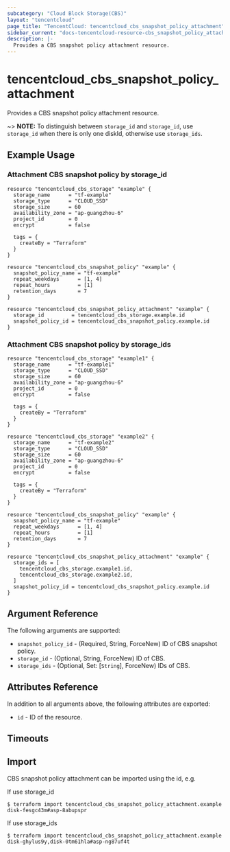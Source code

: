 ```yaml
---
subcategory: "Cloud Block Storage(CBS)"
layout: "tencentcloud"
page_title: "TencentCloud: tencentcloud_cbs_snapshot_policy_attachment"
sidebar_current: "docs-tencentcloud-resource-cbs_snapshot_policy_attachment"
description: |-
  Provides a CBS snapshot policy attachment resource.
---
```


# tencentcloud_cbs_snapshot_policy_attachment

Provides a CBS snapshot policy attachment resource.

~> **NOTE:** To distinguish between `storage_id` and `storage_id`, use `storage_id` when there is only one diskId, otherwise use `storage_ids`.

## Example Usage

### Attachment CBS snapshot policy by storage_id

```hcl
resource "tencentcloud_cbs_storage" "example" {
  storage_name      = "tf-example"
  storage_type      = "CLOUD_SSD"
  storage_size      = 60
  availability_zone = "ap-guangzhou-6"
  project_id        = 0
  encrypt           = false

  tags = {
    createBy = "Terraform"
  }
}

resource "tencentcloud_cbs_snapshot_policy" "example" {
  snapshot_policy_name = "tf-example"
  repeat_weekdays      = [1, 4]
  repeat_hours         = [1]
  retention_days       = 7
}

resource "tencentcloud_cbs_snapshot_policy_attachment" "example" {
  storage_id         = tencentcloud_cbs_storage.example.id
  snapshot_policy_id = tencentcloud_cbs_snapshot_policy.example.id
}
```

### Attachment CBS snapshot policy by storage_ids

```hcl
resource "tencentcloud_cbs_storage" "example1" {
  storage_name      = "tf-example1"
  storage_type      = "CLOUD_SSD"
  storage_size      = 60
  availability_zone = "ap-guangzhou-6"
  project_id        = 0
  encrypt           = false

  tags = {
    createBy = "Terraform"
  }
}

resource "tencentcloud_cbs_storage" "example2" {
  storage_name      = "tf-example2"
  storage_type      = "CLOUD_SSD"
  storage_size      = 60
  availability_zone = "ap-guangzhou-6"
  project_id        = 0
  encrypt           = false

  tags = {
    createBy = "Terraform"
  }
}

resource "tencentcloud_cbs_snapshot_policy" "example" {
  snapshot_policy_name = "tf-example"
  repeat_weekdays      = [1, 4]
  repeat_hours         = [1]
  retention_days       = 7
}

resource "tencentcloud_cbs_snapshot_policy_attachment" "example" {
  storage_ids = [
    tencentcloud_cbs_storage.example1.id,
    tencentcloud_cbs_storage.example2.id,
  ]
  snapshot_policy_id = tencentcloud_cbs_snapshot_policy.example.id
}
```

## Argument Reference

The following arguments are supported:

* `snapshot_policy_id` - (Required, String, ForceNew) ID of CBS snapshot policy.
* `storage_id` - (Optional, String, ForceNew) ID of CBS.
* `storage_ids` - (Optional, Set: [`String`], ForceNew) IDs of CBS.

## Attributes Reference

In addition to all arguments above, the following attributes are exported:

* `id` - ID of the resource.



## Timeouts

<no value>


## Import

CBS snapshot policy attachment can be imported using the id, e.g.

If use storage_id

```
$ terraform import tencentcloud_cbs_snapshot_policy_attachment.example disk-fesgc43m#asp-8abupspr
```

If use storage_ids

```
$ terraform import tencentcloud_cbs_snapshot_policy_attachment.example disk-ghylus9y,disk-0tm61hla#asp-ng87uf4t
```

